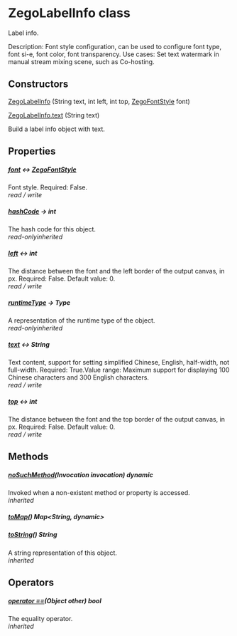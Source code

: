 


# ZegoLabelInfo class









<p>Label info.</p>
<p>Description: Font style configuration, can be used to configure font type, font si-e, font color, font transparency.
Use cases: Set text watermark in manual stream mixing scene, such as Co-hosting.</p>




## Constructors

[ZegoLabelInfo](../zego_uikit_prebuilt_live_audio_room/ZegoLabelInfo/ZegoLabelInfo.md) (String text, int left, int top, [ZegoFontStyle](../zego_uikit_prebuilt_live_audio_room/ZegoFontStyle-class.md) font)

   

[ZegoLabelInfo.text](../zego_uikit_prebuilt_live_audio_room/ZegoLabelInfo/ZegoLabelInfo.text.md) (String text)

Build a label info object with text.   


## Properties

##### [font](../zego_uikit_prebuilt_live_audio_room/ZegoLabelInfo/font.md) &#8596; [ZegoFontStyle](../zego_uikit_prebuilt_live_audio_room/ZegoFontStyle-class.md)



Font style. Required: False.  
_<span class="feature">read / write</span>_



##### [hashCode](../zego_uikit_prebuilt_live_audio_room/ZegoLabelInfo/hashCode.md) &#8594; int



The hash code for this object.  
_<span class="feature">read-only</span><span class="feature">inherited</span>_



##### [left](../zego_uikit_prebuilt_live_audio_room/ZegoLabelInfo/left.md) &#8596; int



The distance between the font and the left border of the output canvas, in px. Required: False. Default value: 0.  
_<span class="feature">read / write</span>_



##### [runtimeType](../zego_uikit_prebuilt_live_audio_room/ZegoLabelInfo/runtimeType.md) &#8594; Type



A representation of the runtime type of the object.  
_<span class="feature">read-only</span><span class="feature">inherited</span>_



##### [text](../zego_uikit_prebuilt_live_audio_room/ZegoLabelInfo/text.md) &#8596; String



Text content, support for setting simplified Chinese, English, half-width, not full-width. Required: True.Value range: Maximum support for displaying 100 Chinese characters and 300 English characters.  
_<span class="feature">read / write</span>_



##### [top](../zego_uikit_prebuilt_live_audio_room/ZegoLabelInfo/top.md) &#8596; int



The distance between the font and the top border of the output canvas, in px. Required: False. Default value: 0.  
_<span class="feature">read / write</span>_





## Methods

##### [noSuchMethod](../zego_uikit_prebuilt_live_audio_room/ZegoLabelInfo/noSuchMethod.md)(Invocation invocation) dynamic



Invoked when a non-existent method or property is accessed.  
_<span class="feature">inherited</span>_



##### [toMap](../zego_uikit_prebuilt_live_audio_room/ZegoLabelInfo/toMap.md)() Map&lt;String, dynamic>



  




##### [toString](../zego_uikit_prebuilt_live_audio_room/ZegoLabelInfo/toString.md)() String



A string representation of this object.  
_<span class="feature">inherited</span>_





## Operators

##### [operator ==](../zego_uikit_prebuilt_live_audio_room/ZegoLabelInfo/operator_equals.md)(Object other) bool



The equality operator.  
_<span class="feature">inherited</span>_















